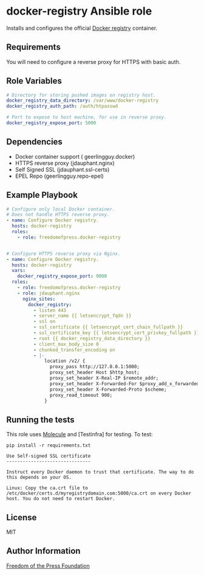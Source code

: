 docker-registry Ansible role
============================

Installs and configures the official [Docker registry] container.


Requirements
------------

You will need to configure a reverse proxy for HTTPS with basic auth.

Role Variables
--------------

```yaml
# Directory for storing pushed images on registry host.
docker_registry_data_directory: /var/www/docker-registry
docker_registry_auth_path: /auth/htpasswd

# Port to expose to host machine, for use in reverse proxy.
docker_registry_expose_port: 5000
```

Dependencies
------------

  * Docker container support ( geerlingguy.docker)
  * HTTPS reverse proxy (jdauphant.nginx)
  * Self Signed SSL (jdauphant.ssl-certs)
  * EPEL Repo (geerlingguy.repo-epel)

Example Playbook
----------------

```yaml
# Configure only local Docker container.
# Does not handle HTTPS reverse proxy.
- name: Configure Docker registry.
  hosts: docker-registry
  roles:
    - role: freedomofpress.docker-registry


# Configure HTTPS reverse proxy via Nginx.
- name: Configure Docker registry.
  hosts: docker-registry
  vars:
    docker_registry_expose_port: 9000
  roles:
    - role: freedomofpress.docker-registry
    - role: jdauphant.nginx
      nginx_sites:
        docker_registry:
          - listen 443
          - server_name {{ letsencrypt_fqdn }}
          - ssl on
          - ssl_certificate {{ letsencrypt_cert_chain_fullpath }}
          - ssl_certificate_key {{ letsencrypt_cert_privkey_fullpath }}
          - root {{ docker_registry_data_directory }}
          - client_max_body_size 0
          - chunked_transfer_encoding on
          - |-
              location /v2/ {
                proxy_pass http://127.0.0.1:5000;
                proxy_set_header Host $http_host;
                proxy_set_header X-Real-IP $remote_addr;
                proxy_set_header X-Forwarded-For $proxy_add_x_forwarded_for;
                proxy_set_header X-Forwarded-Proto $scheme;
                proxy_read_timeout 900;
              }
```

Running the tests
-----------------

This role uses [Molecule] and [Testinfra] for testing. To test:

```
pip install -r requirements.txt
```

```
Use Self-signed SSL certificate
-------------------------------

Instruct every Docker daemon to trust that certificate. The way to do this depends on your OS.

Linux: Copy the ca.crt file to /etc/docker/certs.d/myregistrydomain.com:5000/ca.crt on every Docker host. You do not need to restart Docker.

```

License
-------

MIT

Author Information
------------------

[Freedom of the Press Foundation]

[Docker registry]: https://hub.docker.com/_/registry/
[thefinn93.letsencrypt]: https://github.com/thefinn93/ansible-letsencrypt
[jdauphant.nginx]: https://github.com/jdauphant/ansible-role-nginx
[Freedom of the Press Foundation]: https://freedom.press/
[Molecule]: http://molecule.readthedocs.org/en/master/
